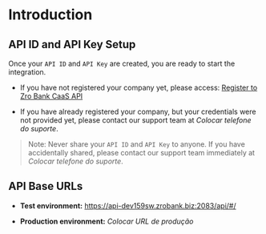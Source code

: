 # Introduction


## API ID and API Key Setup

Once your `API ID` and `API Key` are created, you are ready to start the integration.

* If you have not registered your company yet, please access: [Register to Zro Bank CaaS API](https://docs.google.com/forms/d/e/1FAIpQLSdMHWF1sZm7jjSsKiYGZIcd7sN2vCwx_OH5Eh3W1X8n7wS6ug/viewform)

* If you have already registered your company, but your credentials were not provided yet, please contact our support team at *Colocar telefone do suporte*.

> Note: Never share your `API ID` and `API Key` to anyone. If you have accidentally shared, please contact our support team immediately at *Colocar telefone do suporte*.

## API Base URLs

* **Test environment:** <a href="https://api-dev159sw.zrobank.biz:2083/api/#/">https://api-dev159sw.zrobank.biz:2083/api/#/</a>

* **Production environment:** *Colocar URL de produção*
